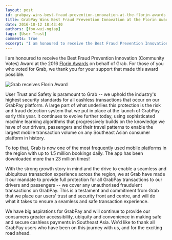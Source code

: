 ```yaml
---
layout: post
id: grabpay-wins-best-fraud-prevention-innovation-at-the-florin-awards
title: GrabPay Wins Best Fraud Prevention Innovation at the Florin Awards
date: 2016-10-12 18:43:40
authors: [foo-wui-ngiap]
tags: [User Trust]
comments: true
excerpt: "I am honoured to receive the Best Fraud Prevention Innovation (Community Votes) Award at the 2016 Florin Awards on behalf of Grab. For those of you who voted for Grab, we thank you for your support that made this award possible."
---
```


I am honoured to receive the Best Fraud Prevention Innovation (Community Votes) Award at the 2016 [Florin Awards](https://globalpaymentsummit.com/florin-awards/) on behalf of Grab. For those of you who voted for Grab, we thank you for your support that made this award possible.

<div class="post-image-section">
  <img alt="Grab receives Florin Award" src="/img/florin-awards/florin-awards.jpg">
</div>

User Trust and Safety is paramount to Grab -- we uphold the industry's highest security standards for all cashless transactions that occur on our GrabPay platform. A large part of what underlies this protection is the risk and fraud detection system that we put in place at the launch of GrabPay early this year. It continues to evolve further today, using sophisticated machine learning algorithms that progressively builds on the knowledge we have of our drivers, passengers and their travel patterns to enable the largest mobile transaction volume on any Southeast Asian consumer platform in history.

To top that, Grab is now one of the most frequently used mobile platforms in the region with up to 1.5 million bookings daily. The app has been downloaded more than 23 million times!

With the strong growth story in mind and the drive to enable a seamless and ubiquitous transaction experience across the region, we at Grab have made it our mandate to provide full protection for all GrabPay transactions to our drivers and passengers -- we cover any unauthorised fraudulent transactions on GrabPay. This is a testament and commitment from Grab that we place our users' trust and security front and centre, and will do what it takes to ensure a seamless and safe transaction experience.

We have big aspirations for GrabPay and will continue to provide our consumers greater accessibility, ubiquity and convenience in making safe and secure cashless payments in Southeast Asia. We'd like to thank all GrabPay users who have been on this journey with us, and for the exciting road ahead.
